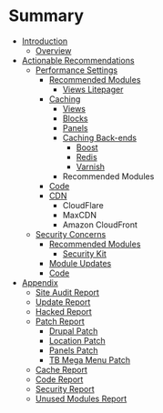 # Summary

* [Introduction](README.md)
   * [Overview](overview.md)
* [Actionable Recommendations](actionable_recommendations.md)
   * [Performance Settings](performance_settings.md)
       * [Recommended Modules](recommended_modules_performance.md)
           * [Views Litepager](views_litepager.md)
       * [Caching](caching.md)
           * [Views](views_caching.md)
           * [Blocks](blocks_caching.md)
           * [Panels](panels_caching.md)
           * [Caching Back-ends](caching_backends.md)
               * [Boost](boost.md)
               * [Redis](redis.md)
               * [Varnish](varnish.md)
           * Recommended Modules
       * [Code](code.md)
       * [CDN](cdn.md)
           * CloudFlare
           * MaxCDN
           * Amazon CloudFront
   * [Security Concerns](security_concerns.md)
       * [Recommended Modules](recommended_modules.md)
           * [Security Kit](security_kit.md)
       * [Module Updates](module_updates.md)
       * [Code](code_security.md)
* [Appendix](appendix.md)
   * [Site Audit Report](site_audit.md)
   * [Update Report](update_report.md)
   * [Hacked Report](hacked_report.md)
   * [Patch Report](patches_report.md)
       * [Drupal Patch](drupal_patch.md)
       * [Location Patch](location_patch.md)
       * [Panels Patch](panels_patch.md)
       * [TB Mega Menu Patch](tb_mega_menu_patch.md)
   * [Cache Report](cache_report.md)
   * [Code Report](coder_review.md)
   * [Security Report](security_review.md)
   * [Unused Modules Report](unused_modules_report.md)

